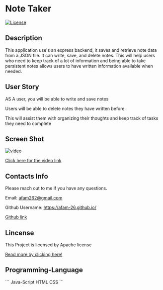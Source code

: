 # Note Taker

[![License](https://img.shields.io/badge/license-Apache%202.0-green)](https://opensource.org/licenses/Apache-2.0) 

## Description

This application use's an express backend, it saves and retrieve note data from a JSON file. It can write, save, and delete notes. This will help users who need to keep track of a lot of information and being able to take persistent notes allows users to have written information available when needed.


## User Story

AS A user, you will be able to write and save notes

Users will be able to delete notes they have written before

This will assist them with organizing their thoughts and keep track of tasks they need to complete

## Screen Shot

![video](./link/video.gif)

[Click here for the video link](https://drive.google.com/file/d/1GckCn4BvU5uG5g83vIHrXVvPkkZw2Evr/view?usp=sharing)

## Contacts Info

Please reach out to me if you have any questions.

Email: afam262@gmail.com

Github Username: https://afam-26.github.io/

[Github link](https://afam-26.github.io/ReadMe-Generator/) 


## Lincense

This Project is licensed by Apache license

[Read more by clicking here!](https://opensource.org/licenses/Apache-2.0)

## Programming-Language 
\`\`\`
Java-Script
HTML
CSS
\`\`\`